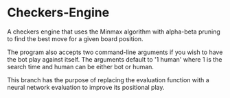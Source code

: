 # Checkers-Engine
A checkers engine that uses the Minmax algorithm with alpha-beta pruning to find the best move for a given board position.

The program also accepts two command-line arguments if you wish to have the bot play against itself.
The arguments default to '1 human' where 1 is the search time and human can be either bot or human.

This branch has the purpose of replacing the evaluation function with a neural network evaluation to improve its positional play.
